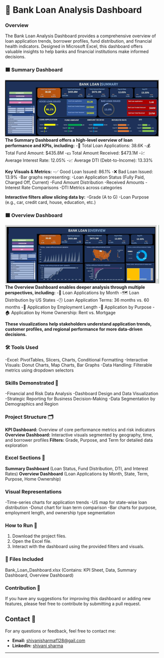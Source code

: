 # 🏦 Bank Loan Analysis Dashboard
### Overview
The Bank Loan Analysis Dashboard provides a comprehensive overview of loan application trends, borrower profiles, fund distribution, and financial health indicators. Designed in Microsoft Excel, this dashboard offers valuable insights to help banks and financial institutions make informed decisions.

### 🟩 Summary Dashboard
![Bank Loan Summary](https://github.com/ShivanisharmaF128/Bank_Loan_insights_using_Excell/blob/main/bank%20loan%20summary.jfif)
**The Summary Dashboard offers a high-level overview of loan performance and KPIs, including:**
-📌 Total Loan Applications: 38.6K
-💰 Total Fund Amount: $435.8M
-💵 Total Amount Received: $473.1M
-💹 Average Interest Rate: 12.05%
-📈 Average DTI (Debt-to-Income): 13.33%

**Key Visuals & Metrics:**
-✅ Good Loan Issued: 86.1%
-❌ Bad Loan Issued: 13.9%
-Bar graphs representing:
-Loan Application Status (Fully Paid, Charged Off, Current)
-Fund Amount Distribution
-Received Amounts
-Interest Rate Comparisons
-DTI Metrics across categories

**Interactive filters allow slicing data by:**
-Grade (A to G)
-Loan Purpose (e.g., car, credit card, house, education, etc.)

### 🟪 Overview Dashboard
![Bank Loan ](https://github.com/ShivanisharmaF128/Bank_Loan_insights_using_Excell/blob/main/Bank%20Loan%20overview.jfif)
**The Overview Dashboard enables deeper analysis through multiple perspectives, including:**
-📅 Loan Applications by Month
-🗺️ Loan Distribution by US States
-🕒 Loan Application Terms: 36 months vs. 60 months
-👷 Application by Employment Length
-🎯 Application by Purpose
-🏠 Application by Home Ownership: Rent vs. Mortgage

**These visualizations help stakeholders understand application trends, customer profiles, and regional performance for more data-driven decisions.**

### 🛠 Tools Used
-Excel: PivotTables, Slicers, Charts, Conditional Formatting
-Interactive Visuals: Donut Charts, Map Charts, Bar Graphs
-Data Handling: Filterable metrics using dropdown selectors
  
### Skills Demonstrated 🧩
-Financial and Risk Data Analysis
-Dashboard Design and Data Visualization
-Strategic Reporting for Business Decision-Making
-Data Segmentation by Demographics and Region

### Project Structure 🗂️
**KPI Dashboard:** Overview of core performance metrics and risk indicators
**Overview Dashboard:** Interactive visuals segmented by geography, time, and borrower profiles
**Filters:** Grade, Purpose, and Term for detailed data exploration

### Excel Sections 📌
**Summary Dashboard** (Loan Status, Fund Distribution, DTI, and Interest Rates)
**Overview Dashboard** (Loan Applications by Month, State, Term, Purpose, Home Ownership)

### Visual Representations
-Time-series charts for application trends
-US map for state-wise loan distribution
-Donut chart for loan term comparison
-Bar charts for purpose, employment length, and ownership type segmentation

### How to Run 🚀
1. Download the project files.
2. Open the Excel file.
3. Interact with the dashboard using the provided filters and visuals.

### 📁 Files Included
Bank_Loan_Dashboard.xlsx
(Contains: KPI Sheet, Data, Summary Dashboard, Overview Dashboard)

### Contribution 🤝
If you have any suggestions for improving this dashboard or adding new features, please feel free to contribute by submitting a pull request.


## Contact 📧
For any questions or feedback, feel free to contact me:

- **Email:** shivanisharmaf128@gail.com 
- **LinkedIn:** [shivani sharma ](https://www.linkedin.com/in/shivani-sharma-8b6047301?utm_source=share&utm_campaign=share_via&utm_content=profile&utm_medium=android_app)
---
